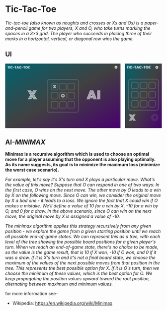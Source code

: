 # Tic-Tac-Toe
*Tic-tac-toe (also known as noughts and crosses or Xs and Os) is a paper-and-pencil game for two players, X and O, who take turns marking the spaces in a 3×3 grid. The player who succeeds in placing three of their marks in a horizontal, vertical, or diagonal row wins the game.*

<h2> UI </h2>
 
![Application's User Interface](./images/UI.png)

<h2> AI<i>-MINIMAX</i> </h2>

**Minimax is a recursive algorithm which is used to choose an optimal move for a player assuming that the opponent is also playing optimally. As its name suggests, its goal is to minimize the maximum loss (minimize the worst case scenario).**

*For example, let's say it's X's turn and X plays a particular move. What's the value of this move? Suppose that O can respond in one of two ways: In the first case, O wins on the next move. The other move by O leads to a win by X on the following move. Since O can win, we consider the original move by X a bad one - it leads to a loss. We ignore the fact that X could win if O makes a mistake. We'll define a value of 10 for a win by X, -10 for a win by O, and 0 for a draw. In the above scenario, since O can win on the next move, the original move by X is assigned a value of -10.*

*The minimax algorithm applies this strategy recursively from any given position - we explore the game from a given starting position until we reach all possible end-of-game states. We can represent this as a tree, with each level of the tree showing the possible board positions for a given player's turn. When we reach an end-of-game state, there's no choice to be made, so the value is the game result, that is 10 if X won, -10 if O won, and 0 if it was a draw. If it is X's turn and it's not a final board state, we choose the maximum of the values of the next possible moves from that position in the tree. This represents the best possible option for X. If it is O's turn, then we choose the minimum of these values, which is the best option for O. We keep propagating the position values upward toward the root position, alternating between maximum and minimum values.*

for more information see-
  * Wikipedia: https://en.wikipedia.org/wiki/Minimax
  
  
